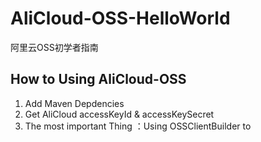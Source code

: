 # AliCloud-OSS-HelloWorld
阿里云OSS初学者指南

## How to Using AliCloud-OSS

1. Add Maven Depdencies
2. Get AliCloud accessKeyId & accessKeySecret
3. The most important Thing ：Using OSSClientBuilder to 
